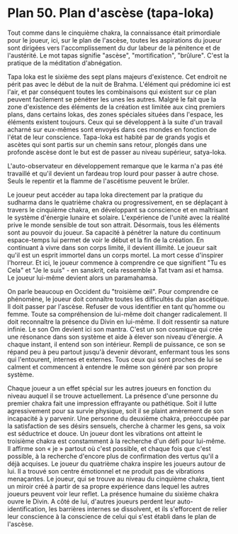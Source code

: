 # Plan 50. Plan d'ascèse (tapa-loka)

Tout comme dans le cinquième chakra, la connaissance était primordiale pour le joueur, ici, sur le plan de l'ascèse, toutes les aspirations du joueur sont dirigées vers l'accomplissement du dur labeur de la pénitence et de l'austérité. Le mot tapas signifie "ascèse", "mortification", "brûlure". C'est la pratique de la méditation d'abnégation.

Tapa loka est le sixième des sept plans majeurs d'existence. Cet endroit ne périt pas avec le début de la nuit de Brahma. L'élément qui prédomine ici est l'air, et par conséquent toutes les combinaisons qui existent sur ce plan peuvent facilement se pénétrer les unes les autres. Malgré le fait que la zone d'existence des éléments de la création est limitée aux cinq premiers plans, dans certains lokas, des zones spéciales situées dans l'espace, les éléments existent toujours. Ceux qui se développent à la suite d'un travail acharné sur eux-mêmes sont envoyés dans ces mondes en fonction de l'état de leur conscience. Tapa-loka est habité par de grands yogis et ascètes qui sont partis sur un chemin sans retour, plongés dans une profonde ascèse dont le but est de passer au niveau supérieur, satya-loka.

L'auto-observateur en développement remarque que le karma n'a pas été travaillé et qu'il devient un fardeau trop lourd pour passer à autre chose. Seuls le repentir et la flamme de l'ascétisme peuvent le brûler.

Le joueur peut accéder au tapa loka directement par la pratique du sudharma dans le quatrième chakra ou progressivement, en se déplaçant à travers le cinquième chakra, en développant sa conscience et en maîtrisant le système d'énergie lunaire et solaire. L'expérience de l'unité avec la réalité prive le monde sensible de tout son attrait. Désormais, tous les éléments sont au pouvoir du joueur. Sa capacité à pénétrer la nature du continuum espace-temps lui permet de voir le début et la fin de la création. En continuant à vivre dans son corps limité, il devient illimité. Le joueur sait qu'il est un esprit immortel dans un corps mortel. La mort cesse d'inspirer l'horreur. Et ici, le joueur commence à comprendre ce que signifient "Tu es Cela" et "Je le suis" - en sanskrit, cela ressemble à Tat tvam asi et hamsa. Le joueur lui-même devient alors un paramahamsa.

On parle beaucoup en Occident du "troisième œil". Pour comprendre ce phénomène, le joueur doit connaître toutes les difficultés du plan ascétique. Il doit passer par l'ascèse. Refuser de vous identifier en tant qu'homme ou femme. Toute sa compréhension de lui-même doit changer radicalement. Il doit reconnaître la présence du Divin en lui-même. Il doit ressentir sa nature infinie. Le son Om devient ici son mantra. C'est un son cosmique qui crée une résonance dans son système et aide à élever son niveau d'énergie. A chaque instant, il entend son son intérieur. Rempli de puissance, ce son se répand peu à peu partout jusqu'à devenir dévorant, enfermant tous les sons qui l'entourent, internes et externes. Tous ceux qui sont proches de lui se calment et commencent à entendre le même son généré par son propre système.

Chaque joueur a un effet spécial sur les autres joueurs en fonction du niveau auquel il se trouve actuellement. La présence d'une personne du premier chakra fait une impression effrayante ou pathétique. Soit il lutte agressivement pour sa survie physique, soit il se plaint amèrement de son incapacité à y parvenir. Une personne du deuxième chakra, préoccupée par la satisfaction de ses désirs sensuels, cherche à charmer les gens, sa voix est séductrice et douce. Un joueur dont les vibrations ont atteint le troisième chakra est constamment à la recherche d'un défi pour lui-même. Il affirme son « je » partout où c'est possible, et chaque fois que c'est possible, à la recherche d'encore plus de confirmation des vertus qu'il a déjà acquises. Le joueur du quatrième chakra inspire les joueurs autour de lui. Il a trouvé son centre émotionnel et ne produit pas de vibrations menaçantes. Le joueur, qui se trouve au niveau du cinquième chakra, tient un miroir créé à partir de sa propre expérience dans lequel les autres joueurs peuvent voir leur reflet. La présence humaine du sixième chakra ouvre le Divin. A côté de lui, d'autres joueurs perdent leur auto-identification, les barrières internes se dissolvent, et ils s'efforcent de relier leur conscience à la conscience de celui qui s'est établi dans le plan de l'ascèse.
